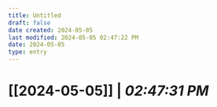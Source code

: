 ```yaml
---
title: Untitled
draft: false
date created: 2024-05-05
last modified: 2024-05-05 02:47:22 PM
date: 2024-05-05
type: entry
---
```


# **[[2024-05-05]]** | *02:47:31 PM*